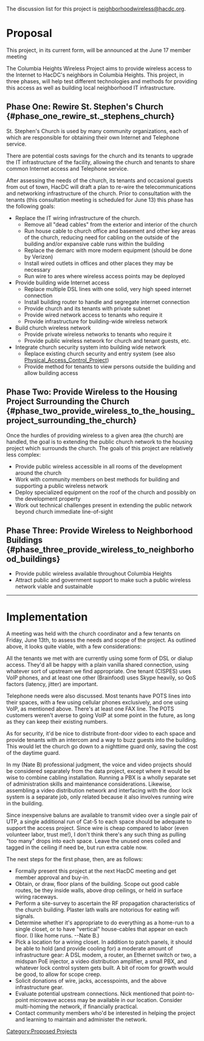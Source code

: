 The discussion list for this project is
[neighborhoodwireless@hacdc.org](http://hacdc.org/mailman/listinfo/neighborhoodwireless_hacdc.org).

# Proposal

This project, in its current form, will be announced at the June 17
member meeting

The Columbia Heights Wireless Project aims to provide wireless access to
the Internet to HacDC's neighbors in Columbia Heights. This project, in
three phases, will help test different technologies and methods for
providing this access as well as building local neighborhood IT
infrastructure.

## Phase One: Rewire St. Stephen's Church {#phase_one_rewire_st._stephens_church}

St. Stephen's Church is used by many community organizations, each of
which are responsible for obtaining their own Internet and Telephone
service.

There are potential costs savings for the church and its tenants to
upgrade the IT infrastructure of the facility, allowing the church and
tenants to share common Internet access and Telephone service.

After assessing the needs of the church, its tenants and occasional
guests from out of town, HacDC will draft a plan to re-wire the
telecommunications and networking infrastructure of the church. Prior to
consultation with the tenants (this consultation meeting is scheduled
for June 13) this phase has the following goals:

-   Replace the IT wiring infrastructure of the church.
    -   Remove all "dead cables" from the exterior and interior of the
        church
    -   Run house cable to church office and basement and other key
        areas of the church, reducing need for cabling on the outside of
        the building and/or expansive cable runs within the building
    -   Replace the demarc with more modern equipment (should be done by
        Verizon)
    -   Install wired outlets in offices and other places they may be
        necessary
    -   Run wire to ares where wireless access points may be deployed
-   Provide building wide Internet access
    -   Replace multiple DSL lines with one solid, very high speed
        internet connection
    -   Install building router to handle and segregate internet
        connection
    -   Provide church and its tenants with private subnet
    -   Provide wired network access to tenants who require it
    -   Provide infrastructure for building-wide wireless network
-   Build church wireless network
    -   Provide private wireless networks to tenants who require it
    -   Provide public wireless network for church and tenant guests,
        etc.
-   Integrate church security system into building wide network
    -   Replace existing church security and entry system (see also
        [Physical_Access_Control_Project](Physical_Access_Control_Project))
    -   Provide method for tenants to view persons outside the building
        and allow building access

## Phase Two: Provide Wireless to the Housing Project Surrounding the Church {#phase_two_provide_wireless_to_the_housing_project_surrounding_the_church}

Once the hurdles of providing wireless to a given area (the church) are
handled, the goal is to extending the public church network to the
housing project which surrounds the church. The goals of this project
are relatively less complex:

-   Provide public wireless accessible in all rooms of the development
    around the church
-   Work with community members on best methods for building and
    supporting a public wireless network
-   Deploy specialized equipment on the roof of the church and possibly
    on the development property
-   Work out technical challenges present in extending the public
    network beyond church immediate line-of-sight

## Phase Three: Provide Wireless to Neighborhood Buildings {#phase_three_provide_wireless_to_neighborhood_buildings}

-   Provide public wireless available throughout Columbia Heights
-   Attract public and government support to make such a public wireless
    network viable and sustainable

------------------------------------------------------------------------

# Implementation

A meeting was held with the church coordinator and a few tenants on
Friday, June 13th, to assess the needs and scope of the project. As
outlined above, it looks quite viable, with a few considerations:

All the tenants we met with are currently using some form of DSL or
dialup access. They'd all be happy with a plain vanilla shared
connection, using whatever sort of upstream we find appropriate. One
tenant (CISPES) uses VoIP phones, and at least one other (Brainfood)
uses Skype heavily, so QoS factors (latency, jitter) are important.

Telephone needs were also discussed. Most tenants have POTS lines into
their spaces, with a few using cellular phones exclusively, and one
using VoIP, as mentioned above. There's at least one FAX line. The POTS
customers weren't averse to going VoIP at some point in the future, as
long as they can keep their existing numbers.

As for security, it'd be nice to distribute front-door video to each
space and provide tenants with an intercom and a way to buzz guests into
the building. This would let the church go down to a nighttime guard
only, saving the cost of the daytime guard.

In my (Nate B) professional judgment, the voice and video projects
should be considered separately from the data project, except where it
would be wise to combine cabling installation. Running a PBX is a wholly
separate set of administration skills and maintenance considerations.
Likewise, assembling a video distribution network and interfacing with
the door lock system is a separate job, only related because it also
involves running wire in the building.

Since inexpensive baluns are available to transmit video over a single
pair of UTP, a single additional run of Cat-5 to each space should be
adequate to support the access project. Since wire is cheap compared to
labor (even volunteer labor, trust me!), I don't think there's any such
thing as pulling "too many" drops into each space. Leave the unused ones
coiled and tagged in the ceiling if need be, but run extra cable now.

The next steps for the first phase, then, are as follows:

-   Formally present this project at the next HacDC meeting and get
    member approval and buy-in.
-   Obtain, or draw, floor plans of the building. Scope out good cable
    routes, be they inside walls, above drop ceilings, or held in
    surface wiring raceways.
-   Perform a site-survey to ascertain the RF propagation
    characteristics of the church building. Plaster lath walls are
    notorious for eating wifi signals.
-   Determine whether it's appropriate to do everything as a home-run to
    a single closet, or to have "vertical" house-cables that appear on
    each floor. (I like home runs. --Nate B.)
-   Pick a location for a wiring closet. In addition to patch panels, it
    should be able to hold (and provide cooling for) a moderate amount
    of infrastructure gear: A DSL modem, a router, an Ethernet switch or
    two, a midspan PoE injector, a video distribution amplifier, a small
    PBX, and whatever lock control system gets built. A bit of room for
    growth would be good, to allow for scope creep.
-   Solicit donations of wire, jacks, accesspoints, and the above
    infrastructure gear.
-   Evaluate potential upstream connections. Nick mentioned that
    point-to-point microwave access may be available in our location.
    Consider multi-homing the network, if financially practical.
-   Contact community members who'd be interested in helping the project
    and learning to maintain and administer the network.

[Category:Proposed Projects](Category:Proposed_Projects)
